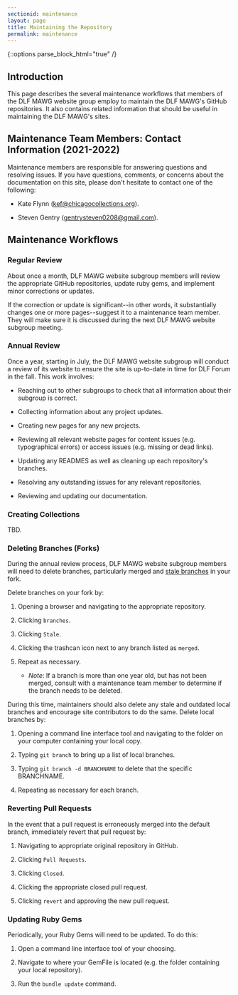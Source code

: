```yaml
---
sectionid: maintenance
layout: page
title: Maintaining the Repository
permalink: maintenance
---
```


{::options parse_block_html="true" /}

<h2>Introduction</h2>

This page describes the several maintenance workflows that members of the DLF MAWG website group employ to maintain the DLF MAWG's GitHub repositories. It also contains related information that should be useful in maintaining the DLF MAWG's sites.

<h2>Maintenance Team Members: Contact Information (2021-2022)</h2>

Maintenance members are responsible for answering questions and resolving issues. If you have questions, comments, or concerns about the documentation on this site, please don't hesitate to contact one of the following:

- Kate Flynn (kef@chicagocollections.org). 

- Steven Gentry (gentrysteven0208@gmail.com). 

<h2>Maintenance Workflows</h2>

<h3>Regular Review</h3>

About once a month, DLF MAWG website subgroup members will review the appropriate GitHub repositories, update ruby gems, and implement minor corrections or updates.

If the correction or update is significant--in other words, it substantially changes one or more pages--suggest it to a maintenance team member. They will make sure it is discussed during the next DLF MAWG website subgroup meeting.

<h3>Annual Review</h3>

Once a year, starting in July, the DLF MAWG website subgroup will conduct a review of its website to ensure the site is up-to-date in time for DLF Forum in the fall. This work involves:

- Reaching out to other subgroups to check that all information about their subgroup is correct.

- Collecting information about any project updates.

- Creating new pages for any new projects.

- Reviewing all relevant website pages for content issues (e.g. typographical errors) or access issues (e.g. missing or dead links).

- Updating any READMES as well as cleaning up each repository's branches.

- Resolving any outstanding issues for any relevant repositories. 

- Reviewing and updating our documentation.

<h3>Creating Collections</h3>

TBD.

<h3>Deleting Branches (Forks)</h3>

During the annual review process, DLF MAWG website subgroup members will need to delete branches, particularly merged and [stale branches](https://docs.github.com/en/github/administering-a-repository/managing-branches-in-your-repository/viewing-branches-in-your-repository) in your fork.

Delete branches on your fork by:

1. Opening a browser and navigating to the appropriate repository.

2. Clicking ```branches```.

3. Clicking ```Stale```.

4. Clicking the trashcan icon next to any branch listed as ```merged```.

5. Repeat as necessary.

	- *Note*: If a branch is more than one year old, but has not been merged, consult with a maintenance team member to determine if the branch needs to be deleted.
	
During this time, maintainers should also delete any stale and outdated local branches and encourage site contributors to do the same. Delete local branches by:

1. Opening a command line interface tool and navigating to the folder on your computer containing your local copy.

2. Typing ```git branch``` to bring up a list of local branches.

3. Typing ```git branch -d BRANCHNAME``` to delete that the specific BRANCHNAME.

4. Repeating as necessary for each branch. 

<h3>Reverting Pull Requests</h3>

In the event that a pull request is erroneously merged into the default branch, immediately revert that pull request by:

1. Navigating to appropriate original repository in GitHub.

2. Clicking ```Pull Requests```.

3. Clicking  ```Closed```.

4. Clicking the appropriate closed pull request.

5. Clicking ```revert``` and approving the new pull request.

<h3>Updating Ruby Gems</h3>

Periodically, your Ruby Gems will need to be updated. To do this:

1. Open a command line interface tool of your choosing.

2. Navigate to where your GemFile is located (e.g. the folder containing your local repository). 

3. Run the ```bundle update``` command.